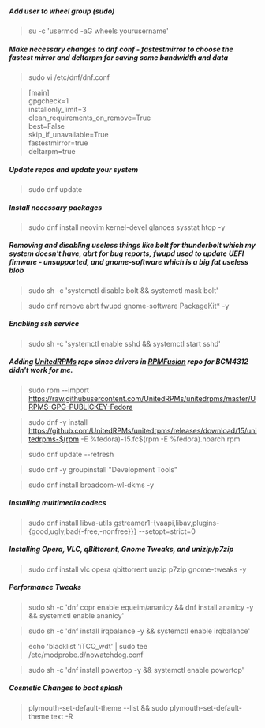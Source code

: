 ##### Add user to wheel group (sudo)

>su -c 'usermod -aG wheels yourusername'

##### Make necessary changes to dnf.conf - fastestmirror to choose the fastest mirror and deltarpm for saving some bandwidth and data

>sudo vi /etc/dnf/dnf.conf

>[main]\
>gpgcheck=1\
>installonly_limit=3\
>clean_requirements_on_remove=True\
>best=False\
>skip_if_unavailable=True\
>fastestmirror=true\
>deltarpm=true

##### Update repos and update your system
>sudo dnf update

##### Install necessary packages
>sudo dnf install neovim kernel-devel glances sysstat htop -y

##### Removing and disabling useless things like bolt for thunderbolt which my system doesn't have, abrt for bug reports, fwupd used to update UEFI fimware - unsupported, and gnome-software which is a big fat useless blob

>sudo sh -c 'systemctl disable bolt && systemctl mask bolt'

>sudo dnf remove abrt fwupd gnome-software PackageKit* -y

##### Enabling ssh service

>sudo sh -c 'systemctl enable sshd && systemctl start sshd'

##### Adding [UnitedRPMs][urpm] repo since drivers in [RPMFusion][rfusion] repo for BCM4312 didn't work for me.

>sudo rpm --import https://raw.githubusercontent.com/UnitedRPMs/unitedrpms/master/URPMS-GPG-PUBLICKEY-Fedora

>sudo dnf -y install https://github.com/UnitedRPMs/unitedrpms/releases/download/15/unitedrpms-$(rpm -E %fedora)-15.fc$(rpm -E %fedora).noarch.rpm

>sudo dnf update --refresh

>sudo dnf -y groupinstall "Development Tools" 

>sudo dnf install broadcom-wl-dkms -y

##### Installing multimedia codecs
>sudo dnf install libva-utils gstreamer1-{vaapi,libav,plugins-{good,ugly,bad{-free,-nonfree}}} --setopt=strict=0

##### Installing Opera, VLC, qBittorent, Gnome Tweaks, and unizip/p7zip
>sudo dnf install vlc opera qbittorrent unzip p7zip gnome-tweaks -y

##### Performance Tweaks
>sudo sh -c 'dnf copr enable equeim/ananicy && dnf install ananicy -y && systemctl enable ananicy'

>sudo sh -c 'dnf install irqbalance -y && systemctl enable irqbalance'

>echo 'blacklist 'iTCO_wdt' | sudo tee /etc/modprobe.d/nowatchdog.conf

>sudo sh -c 'dnf install powertop -y && systemctl enable powertop'

##### Cosmetic Changes to boot splash
>plymouth-set-default-theme --list && sudo plymouth-set-default-theme text -R

[urpm]:https://github.com/UnitedRPMs/unitedrpms
[rfusion]:https://rpmfusion.org/
